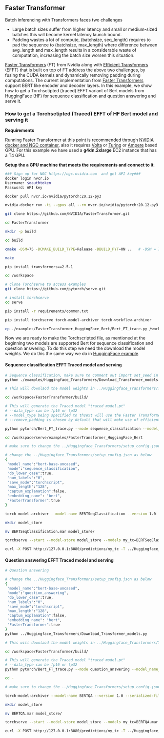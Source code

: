 ## Faster Transformer 

Batch inferencing with Transformers faces two challenges

- Large batch sizes suffer from higher latency and small or medium-sized batches this will become kernel latency launch bound. 
- Padding wastes a lot of compute, (batchsize, seq_length) requires to pad the sequence to (batchsize, max_length) where difference between avg_length and max_length results in a considerable waste of computation, increasing the batch size worsen this situation.

[Faster Transformers](https://github.com/NVIDIA/FasterTransformer/blob/main/examples/pytorch/bert/run_glue.py) (FT) from Nvidia along with [Efficient Transformers](https://github.com/bytedance/effective_transformer) (EFFT) that is built on top of FT address the above two challenges, by fusing the CUDA kernels and dynamically removing padding during computations. The current implementation from [Faster Transformers](https://github.com/NVIDIA/FasterTransformer/blob/main/examples/pytorch/bert/run_glue.py) support BERT like encoder and decoder layers. In this example, we show how to get a Torchsctipted (traced) EFFT variant of Bert models from HuggingFace (HF) for sequence classification and question answering and serve it.


### How to get a Torchsctipted (Traced) EFFT of HF Bert model and serving it

**Requirements** 

Running Faster Transformer at this point is recommended through [NVIDIA docker and NGC container](https://github.com/NVIDIA/FasterTransformer#requirements), also it requires [Volta](https://www.nvidia.com/en-us/data-center/volta-gpu-architecture/) or [Turing](https://www.nvidia.com/en-us/geforce/turing/) or [Ampere](https://www.nvidia.com/en-us/data-center/nvidia-ampere-gpu-architecture/) based GPU. For this example we have used a **g4dn.2xlarge** EC2 instance that has a T4 GPU.

**Setup the a GPU machine that meets the requirements and connect to it**.

```bash
### Sign up for NGC https://ngc.nvidia.com  and get API key###
docker login nvcr.io
Username: $oauthtoken
Password: API key

docker pull nvcr.io/nvidia/pytorch:20.12-py3

nvidia-docker run -ti --gpus all --rm nvcr.io/nvidia/pytorch:20.12-py3 bash

git clone https://github.com/NVIDIA/FasterTransformer.git

cd FasterTransformer

mkdir -p build

cd build

cmake -DSM=75 -DCMAKE_BUILD_TYPE=Release -DBUILD_PYT=ON ..   # -DSM = 70 for V100 gpu ------- 60 (P40) or 61 (P4) or 70 (V100) or 75(T4) or 80 (A100), 

make 

pip install transformers==2.5.1

cd /workspace

# clone Torchserve to access examples
git clone https://github.com/pytorch/serve.git

# install torchserve 
cd serve 

pip install -r requirements/common.txt

pip install torchserve torch-model-archiver torch-workflow-archiver

cp ./examples/FasterTransformer_HuggingFace_Bert/Bert_FT_trace.py /workspace/FasterTransformer/build/pytorch


```

Now we are ready to make the Torchscripted file, as mentioned at the beginning two models are supported Bert for sequence classification and question answering. To do this step we need the download the model weights. We do this the same way we do in [HuggingFace example](https://github.com/pytorch/serve/tree/master/examples/Huggingface_Transformers).

#### Sequence classification EFFT Traced model and serving

```bash
# Sequence classification, make sure to comment out import set_seed in Download_Transformer_models.py as its not supported in Transformers=2.5.1
python ./examples/Huggingface_Transformers/Download_Transformer_models.py

# This will downlaod the model weights in ../Huggingface_Transformers/Transfomer_model directory

cd /workspace/FasterTransformer/build/

# This will generate the Traced model "traced_model.pt"
# --data_type can be fp16 or fp32
# --model_type being specified to thsext will use the Faster Transformer fusions
# --remove_padding is chosen by default that will make use of efficient padding along with Faster Trasnformer

python pytorch/Bert_FT_trace.py --mode sequence_classification --model_name_or_path /workspace/serve/Transformer_model --tokenizer_name "bert-base-uncased" --batch_size 1 --data_type fp16 --model_type thsext

cd /workspace/serve/examples/FasterTransformer_HuggingFace_Bert

# make sure to change the ../Huggingface_Transformers/setup_config.json "save_mode":"torchscript" and "FasterTransformer":true

# change the ../Huggingface_Transformers/setup_config.json as below
{
 "model_name":"bert-base-uncased",
 "mode":"sequence_classification",
 "do_lower_case":true,
 "num_labels":"0",
 "save_mode":"torchscript",
 "max_length":"128",
 "captum_explanation":false,
 "embedding_name": "bert",
 "FasterTransformer":true
}

torch-model-archiver --model-name BERTSeqClassification --version 1.0 --serialized-file /workspace/FasterTransformer/build/traced_model.pt --handler ../Huggingface_Transformers/Transformer_handler_generalized.py --extra-files "../Huggingface_Transformers/setup_config.json,../Huggingface_Transformers/Seq_classification_artifacts/index_to_name.json,/workspace/FasterTransformer/build/lib/libpyt_fastertransformer.so"

mkdir model_store

mv BERTSeqClassification.mar model_store/

torchserve --start --model-store model_store --models my_tc=BERTSeqClassification.mar --ncs

curl -X POST http://127.0.0.1:8080/predictions/my_tc -T ../Huggingface_Transformers/Seq_classification_artifacts/sample_text_captum_input.txt

```

#### Question answering EFFT Traced model and serving

```bash
# Question answering

# change the ../Huggingface_Transformers/setup_config.json as below
{
 "model_name":"bert-base-uncased",
 "mode":"question_answering",
 "do_lower_case":true,
 "num_labels":"0",
 "save_mode":"torchscript",
 "max_length":"128",
 "captum_explanation":false,
 "embedding_name": "bert",
 "FasterTransformer":true
}
python ../Huggingface_Transformers/Download_Transformer_models.py

# This will downlaod the model weights in ../Huggingface_Transformers/Transfomer_model directory

cd /workspace/FasterTransformer/build/

# This will generate the Traced model "traced_model.pt"
# --data_type can be fp16 or fp32
python pytorch/Bert_FT_trace.py --mode question_answering --model_name_or_path "/workspace/serve/Transformer_model" --tokenizer_name "bert-base-uncased" --batch_size 1 --data_type fp16 --model_type thsext

cd - 

# make sure to change the ../Huggingface_Transformers/setup_config.json "save_mode":"torchscript"

torch-model-archiver --model-name BERTQA --version 1.0 --serialized-file /workspace/FasterTransformer/build/traced_model.pt --handler ../Huggingface_Transformers/Transformer_handler_generalized.py --extra-files "./examples/Huggingface_Transformers/setup_config.json,/workspace/FasterTransformer/build/lib/libpyt_fastertransformer.so"

mkdir model_store

mv BERTQA.mar model_store/

torchserve --start --model-store model_store --models my_tc=BERTQA.mar --ncs

curl -X POST http://127.0.0.1:8080/predictions/my_tc -T ../Huggingface_Transformers/QA_artifacts/sample_text_captum_input.txt

```

#### 